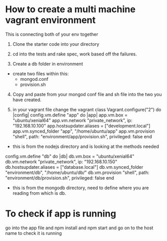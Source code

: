 # How to create  a multi machine vagrant environment
This is connecting both of your env together


1. Clone the starter code into your directory

2. cd into the tests and rake spec, work based off the failures.

3. Create a db folder in environment
  - create two files within this:
      - mongod.conf
      - provision.sh

4. Copy and paste from your mongod conf file and sh file into the two you have created.

5. in your vagrant file change the vagrant class
Vagrant.configure("2") do |config|
  config.vm.define "app" do |app|
    app.vm.box = "ubuntu/xenial64"
    app.vm.network "private_network", ip: "192.168.10.100"
    app.hostsupdater.aliases = ["development.local"]
    app.vm.synced_folder "app", "/home/ubuntu/app"
    app.vm.provision "shell", path: "environment/app/provision.sh", privileged: false
  end
 - this is from the nodejs directory and is looking at the methods needed


  config.vm.define "db" do |db|
    db.vm.box = "ubuntu/xenial64"
    db.vm.network "private_network", ip: "192.168.10.150"
    db.hostsupdater.aliases = ["database.local"]
    db.vm.synced_folder "environment/db", "/home/ubuntu/db/"
    db.vm.provision "shell", path: "environment/db/provision.sh", privileged: false
  end

  - this is from the mongodb directory, need to define where you are reading from which is db.

# To check if app is running

go into the app file and npm install and npm start and go on to the host name to check it is running 
